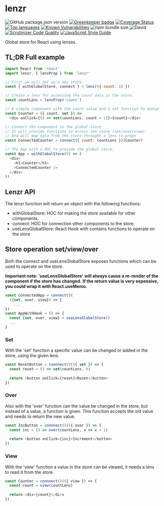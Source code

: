 # lenzr

![GitHub package.json version](https://img.shields.io/github/package-json/v/justbrody/lenzr.svg)
[![Greenkeeper badge](https://badges.greenkeeper.io/justbrody/lenzr.svg)](https://greenkeeper.io/)
[![Coverage Status](https://coveralls.io/repos/github/justbrody/lenzr/badge.svg?branch=master)](https://coveralls.io/github/justbrody/lenzr?branch=master)
[![Top languages](https://img.shields.io/github/languages/top/justbrody/lenzr.svg)](https://github.com/justbrody/lenzr/)
[![Known Vulnerabilities](https://snyk.io/test/github/justbrody/lenzr/badge.svg?targetFile=package.json)](https://snyk.io/test/github/justbrody/lenzr?targetFile=package.json)
![npm bundle size](https://img.shields.io/bundlephobia/min/lenzr@latest.svg)
![David](https://img.shields.io/david/dev/justbrody/lenzr.svg)
[![Scrutinizer Code Quality](https://scrutinizer-ci.com/g/justbrody/lenzr/badges/quality-score.png?b=master)](https://scrutinizer-ci.com/g/justbrody/lenzr/?branch=master)
[![JavaScript Style Guide](https://img.shields.io/badge/code_style-standard-brightgreen.svg)](https://standardjs.com)


Global store for React using lenses.

## TL;DR Full example
```javascript
import React from 'react'
import lenzr, { lensProp } from 'lenzr'

// First we will set up a new store.
const { withGlobalStore, connect } = lenzr({ count: 10 })

// Create a lens for accessing the count data in the store.
const countLens = lensProp('count')

// A simple component with the count value and a set function to manipulate the store.
const Counter = ({ count, set }) =>
  <div onClick={() => set(countLens, count + 1)}>{count}</div>

// Connect the component to the global store 
// It will provide functions to access the store (set/over/view)
// And will map data from the store throught a lens to props
const ConnectedCounter = connect({ count: countLens })(Counter)

// The App with a HOC to provide the global store.
const App = withGlobalStore(() => (
  <div>
    <h1>Counter</h1>
    <ConnectedCounter />
  </div>
))
```
## Lenzr API
The lenzr function will return an object with the following functions:
 * withGlobalStore: HOC for making the store available for other components.
 * connect: HOC for connection other components to the store.
 * useLensGlobalStore: React Hook with contains functions to operate on the store


## Store operation set/view/over
Both the connect and useLensGlobalStore exposes functions which can be used to operate on the store.

**Important note: 'useLensGlobalStore' will always cause a re-render of the component if the store has changed.**
**If the return value is very expensive, you could wrap it with React.useMemo.**
```javascript
const ConnectedApp = connect()(
  ({set, over, view}) => { 
    ... 
})
const AppWithHook = () => {
  const {set, over, view} = useLensGlobalStore()
  ...
}
```
### Set
With the 'set' function a specific value can be changed or added in the store, using the given lens.
```javascript
const ResetButton = connnect()(({ set }) => {
  const reset = () => set(countLens, 0)
  
  return <button onClick={reset}>Reset</button>
})
```

### Over
Also with the 'over' function can the value be changed in the store, but instead of a value, a function is given.
This function accepts the old value and needs to return the new value.
```javascript
const IncButton = connnect()(({ over }) => {
  const inc = () => over(countLens, x => x + 1)
  
  return <button onClick={inc}>Increment</button>
})
```

### View
With the 'view' function a value in the store can be viewed, it needs a lens to read it from the store.
```javascript
const Counter = connnect()(({ view }) => {
  const count = view(countLens)
  
  return <div>{count}</di>v
})
```
